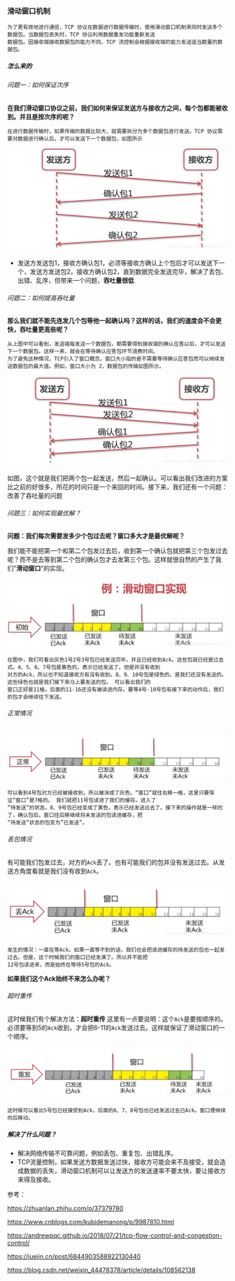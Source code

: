 ### 滑动窗口机制

~~~
为了更有效地进行通信，TCP 协议在数据进行数据传输时，使用滑动窗口机制来同时发送多个数据包。当数据包丢失时，TCP 协议利用数据重发功能重新发送
数据包。因接收端接收数据包的能力不同，TCP 流控制会根据接收端的能力发送适当数量的数据包。
~~~

##### 怎么来的

###### 问题一：如何保证次序

**在我们滑动窗口协议之前，我们如何来保证发送方与接收方之间，每个包都能被收到。并且是按次序的呢？**

~~~
在进行数据传输时，如果传输的数据比较大，就需要拆分为多个数据包进行发送。TCP 协议需要对数据进行确认后，才可以发送下一个数据包，如图所示
~~~

![](https://github.com/No8LaVine/MyCode/blob/master/images/%E6%BB%91%E5%8A%A8%E7%AA%97%E5%8F%A31.png)

* 发送方发送包1，接收方确认包1，必须等接收方确认上个包后才可以发送下一个，发送方发送包2，接收方确认包2，直到数据完全发送完毕，解决了丢包、出错、乱序，但带来一个问题，**吞吐量很低**

###### 问题二：如何提高吞吐量

**那么我们就不能先连发几个包等他一起确认吗？这样的话，我们的速度会不会更快，吞吐量更高些呢？**

~~~
从上图中可以看到，发送端每发送一个数据包，都需要得到接收端的确认应答以后，才可以发送下一个数据包。这样一来，就会在等待确认应答包环节浪费时间。
为了避免这种情况，TCP引入了窗口概念。窗口大小指的是不需要等待确认应答包而可以继续发送数据包的最大值。例如，窗口大小为 2，数据包的传输如图所示。
~~~

![](https://github.com/No8LaVine/MyCode/blob/master/images/%E6%BB%91%E5%8A%A8%E7%AA%97%E5%8F%A32.png)

如图，这个就是我们把两个包一起发送，然后一起确认。可以看出我们改进的方案比之前的好很多，所花的时间只是一个来回的时间。接下来，我们还有一个问题：改善了吞吐量的问题

###### 问题三：如何实现最优解？

**问题：我们每次需要发多少个包过去呢？窗口多大才是最优解呢？**

我们能不能把第一个和第二个包发过去后，收到第一个确认包就把第三个包发过去呢？而不是去等到第二个包的确认包才去发第三个包。这样就很自然的产生了我们"**滑动窗口**"的实现。

![](https://github.com/No8LaVine/MyCode/blob/master/images/%E6%BB%91%E5%8A%A8%E7%AA%97%E5%8F%A33.jpg)

~~~
在图中，我们可看出灰色1号2号3号包已经发送完毕，并且已经收到Ack。这些包就已经是过去式。4、5、6、7号包是黄色的，表示已经发送了。但是并没有收到
对方的Ack，所以也不知道接收方有没有收到。8、9、10号包是绿色的。是我们还没有发送的。这些绿色也就是我们接下来马上要发送的包。 可以看出我们的
窗口正好是11格。后面的11-16还没有被读进内存。要等4号-10号包有接下来的动作后，我们的包才会继续往下发送。

~~~

###### 正常情况

![](https://github.com/No8LaVine/MyCode/blob/master/images/%E6%BB%91%E5%8A%A8%E7%AA%97%E5%8F%A34.jpg)

~~~
可以看到4号包对方已经被接收到，所以被涂成了灰色。“窗口”就往右移一格，这里只要保证“窗口”是7格的。 我们就把11号包读进了我们的缓存。进入了
“待发送”的状态。8、9号包已经变成了黄色，表示已经发送出去了。接下来的操作就是一样的了，确认包后，窗口往后移继续将未发送的包读进缓存，把
“待发送“状态的包变为”已发送“。
~~~

###### 丢包情况

有可能我们包发过去，对方的`Ack`丢了。也有可能我们的包并没有发送过去。从发送方角度看就是我们没有收到`Ack`。

![](https://github.com/No8LaVine/MyCode/blob/master/images/%E6%BB%91%E5%8A%A8%E7%AA%97%E5%8F%A35.png)

~~~
发生的情况：一直在等Ack。如果一直等不到的话，我们也会把读进缓存的待发送的包也一起发过去。但是，这个时候我们的窗口已经发满了。所以并不能把
12号包读进来，而是始终在等待5号包的Ack。
~~~

**如果我们这个Ack始终不来怎么办呢？**

###### 超时重传

这时候我们有个解决方法：**超时重传** 这里有一点要说明：这个`Ack`是要按顺序的。必须要等到5的`Ack`收到，才会把6-11的`Ack`发送过去。这样就保证了滑动窗口的一个顺序。

![](https://github.com/No8LaVine/MyCode/blob/master/images/%E6%BB%91%E5%8A%A8%E7%AA%97%E5%8F%A36.png)

~~~
这时候可以看出5号包已经接受到Ack，后面的6、7、8号包也已经发送过去已Ack。窗口便继续向后移动。
~~~

##### 解决了什么问题？

* 解决网络传输不可靠问题，例如丢包、重复包、出错乱序。
* TCP流量控制，如果发送方数据发送过快，接收方可能会来不及接受，就会造成数据的丢失，滑动窗口机制可以让发送方的发送速率不要太快，要让接收方来得及接收。



参考：

https://zhuanlan.zhihu.com/p/37379780

https://www.cnblogs.com/kubidemanong/p/9987810.html

https://andrewpqc.github.io/2018/07/21/tcp-flow-control-and-congestion-control/

https://juejin.cn/post/6844903588922130440

https://blog.csdn.net/weixin_44478378/article/details/108562138